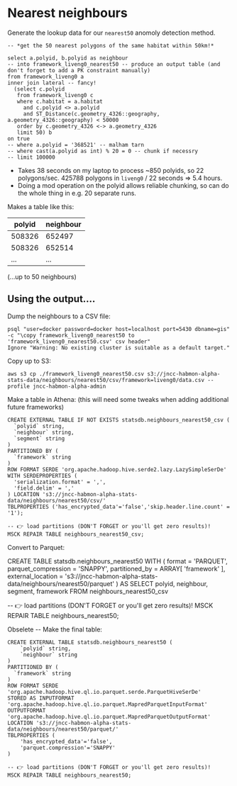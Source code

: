 
Nearest neighbours
==================

Generate the lookup data for our `nearest50` anomoly detection method.

    -- *get the 50 nearest polygons of the same habitat within 50km!*

    select a.polyid, b.polyid as neighbour
    -- into framework_liveng0_nearest50 -- produce an output table (and don't forget to add a PK constraint manually)
    from framework_liveng0 a
    inner join lateral -- fancy!
      (select c.polyid
       from framework_liveng0 c
       where c.habitat = a.habitat
         and c.polyid <> a.polyid
         and ST_Distance(c.geometry_4326::geography, a.geometry_4326::geography) < 50000
       order by c.geometry_4326 <-> a.geometry_4326
       limit 50) b
    on true
    -- where a.polyid = '368521' -- malham tarn
    -- where cast(a.polyid as int) % 20 = 0 -- chunk if necessry
    -- limit 100000

- Takes 38 seconds on my laptop to process ~850 polyids, so 22 polygons/sec. 425788 polygons in `liveng0` / 22 seconds => 5.4 hours.
- Doing a mod operation on the polyid allows reliable chunking, so can do the whole thing in e.g. 20 separate runs.

Makes a table like this:

| polyid | neighbour |
| ------ | --------- |
| 508326 | 652497    |
| 508326 | 652514    |
| ...    | ...       |

(...up to 50 neighbours)

Using the output....
--------------------

Dump the neighbours to a CSV file:

    psql "user=docker password=docker host=localhost port=5430 dbname=gis" -c "\copy framework_liveng0_nearest50 to 'framework_liveng0_nearest50.csv' csv header"
    Ignore "Warning: No existing cluster is suitable as a default target."

Copy up to S3:

    aws s3 cp ./framework_liveng0_nearest50.csv s3://jncc-habmon-alpha-stats-data/neighbours/nearest50/csv/framework=liveng0/data.csv --profile jncc-habmon-alpha-admin

Make a table in Athena: (this will need some tweaks when adding additional future frameworks)

    CREATE EXTERNAL TABLE IF NOT EXISTS statsdb.neighbours_nearest50_csv (
      `polyid` string,
      `neighbour` string, 
      `segment` string
    )
    PARTITIONED BY (
      `framework` string
    )
    ROW FORMAT SERDE 'org.apache.hadoop.hive.serde2.lazy.LazySimpleSerDe'
    WITH SERDEPROPERTIES (
      'serialization.format' = ',',
      'field.delim' = ','
    ) LOCATION 's3://jncc-habmon-alpha-stats-data/neighbours/nearest50/csv/'
    TBLPROPERTIES ('has_encrypted_data'='false','skip.header.line.count' = '1');

    -- 👉 load partitions (DON'T FORGET or you'll get zero results)!
    MSCK REPAIR TABLE neighbours_nearest50_csv;

Convert to Parquet:

CREATE TABLE statsdb.neighbours_nearest50
WITH (
    format = 'PARQUET',
    parquet_compression = 'SNAPPY',
    partitioned_by = ARRAY[ 'framework' ],
    external_location = 's3://jncc-habmon-alpha-stats-data/neighbours/nearest50/parquet'
) AS SELECT polyid, neighbour, segment, framework FROM neighbours_nearest50_csv


-- 👉 load partitions (DON'T FORGET or you'll get zero results)!
    MSCK REPAIR TABLE neighbours_nearest50;

Obselete -- Make the final table:

    CREATE EXTERNAL TABLE statsdb.neighbours_nearest50 (
        `polyid` string,
        `neighbour` string
    )
    PARTITIONED BY (
      `framework` string
    )
    ROW FORMAT SERDE 'org.apache.hadoop.hive.ql.io.parquet.serde.ParquetHiveSerDe'
    STORED AS INPUTFORMAT 'org.apache.hadoop.hive.ql.io.parquet.MapredParquetInputFormat'
    OUTPUTFORMAT 'org.apache.hadoop.hive.ql.io.parquet.MapredParquetOutputFormat'
    LOCATION 's3://jncc-habmon-alpha-stats-data/neighbours/nearest50/parquet/'
    TBLPROPERTIES (
        'has_encrypted_data'='false',
        'parquet.compression'='SNAPPY'
    )

    -- 👉 load partitions (DON'T FORGET or you'll get zero results)!
    MSCK REPAIR TABLE neighbours_nearest50;

